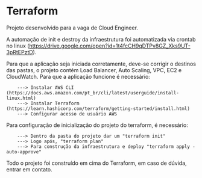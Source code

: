 
# Terraform

Projeto desenvolvido para a vaga de Cloud Engineer.

A automação de init e destroy da infraestrutura foi automatizada via crontab no linux (https://drive.google.com/open?id=1t4fcCH9qDTPv8GZ_Xks9UT-3pRtEPztD).

Para que a aplicação seja iniciada corretamente, deve-se corrigir o destinos das pastas, o projeto contém Load Balancer, Auto Scaling, VPC, EC2 e CloudWatch. Para que a aplicação funcione é necessário:

        ---> Instalar AWS CLI (https://docs.aws.amazon.com/pt_br/cli/latest/userguide/install-linux.html)
        ---> Instalar Terraform (https://learn.hashicorp.com/terraform/getting-started/install.html)
        ---> Configurar acesso de usuário AWS

Para configuração de inicialização do projeto do terraform, é necessário:

        ---> Dentro da pasta do projeto dar um "terraform init"
        ---> Logo após, "terraform plan"
        ---> Para construção da infraestrutura e deploy "terraform apply -auto-approve"

Todo o projeto foi construído em cima do Terraform, em caso de dúvida, entrar em contato.

